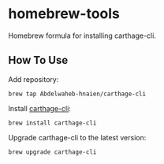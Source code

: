 # homebrew-tools

Homebrew formula for installing carthage-cli.

## How To Use

Add repository:

```
brew tap Abdelwaheb-hnaien/carthage-cli
```

Install [carthage-cli](https://github.com/Abdelwaheb-Hnaien/carthage-cli):

```
brew install carthage-cli
```

Upgrade carthage-cli to the latest version:

```
brew upgrade carthage-cli
```
